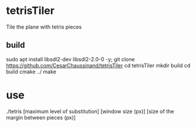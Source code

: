 # tetrisTiler
Tile the plane with tetris pieces

## build

sudo apt install libsdl2-dev libsdl2-2.0-0 -y;
git clone https://github.com/CesarChaussinand/tetrisTiler
cd tetrisTiler
mkdir build
cd build
cmake ../
make

# use

./tetris [maximum level of substitution] [window size (px)] [size of the margin between pieces (px)]
